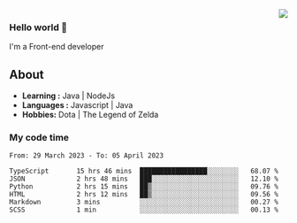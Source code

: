 <img align='right' src="https://github-readme-stats.vercel.app/api?username=jumodada&show_icons=true&theme=vue">

### Hello world 👋

I'm a Front-end developer 
    
## About
-  **Learning :** Java | NodeJs
-  **Languages :** Javascript | Java
-  **Hobbies:** Dota | The Legend of Zelda

### My code time

<!--START_SECTION:waka-->

```text
From: 29 March 2023 - To: 05 April 2023

TypeScript       15 hrs 46 mins  █████████████████░░░░░░░░   68.07 %
JSON             2 hrs 48 mins   ███░░░░░░░░░░░░░░░░░░░░░░   12.10 %
Python           2 hrs 15 mins   ██▒░░░░░░░░░░░░░░░░░░░░░░   09.76 %
HTML             2 hrs 12 mins   ██▒░░░░░░░░░░░░░░░░░░░░░░   09.56 %
Markdown         3 mins          ░░░░░░░░░░░░░░░░░░░░░░░░░   00.27 %
SCSS             1 min           ░░░░░░░░░░░░░░░░░░░░░░░░░   00.13 %
```

<!--END_SECTION:waka-->
